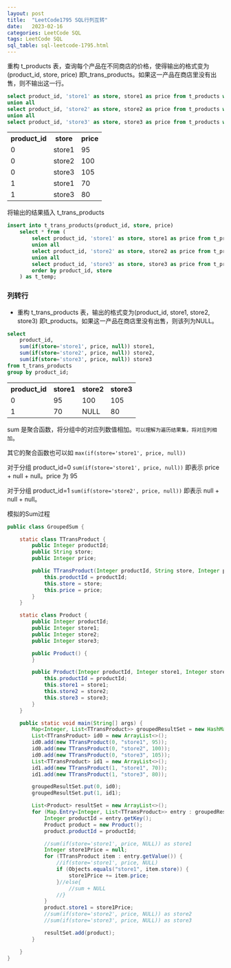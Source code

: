 ```yaml
---
layout: post
title:  "LeetCode1795 SQL行列互转"
date:   2023-02-16
categories: LeetCode SQL
tags: LeetCode SQL 
sql_table: sql-leetcode-1795.html
---
```


重构 t_products 表，查询每个产品在不同商店的价格，使得输出的格式变为(product_id, store, price) 即t_trans_products。如果这一产品在商店里没有出售，则不输出这一行。
<!--more-->

```sql
select product_id, 'store1' as store, store1 as price from t_products where store1 is not null
union all
select product_id, 'store2' as store, store2 as price from t_products where store2 is not null
union all
select product_id, 'store3' as store, store3 as price from t_products where store3 is not null;
```
<table>
  <tr><th>product_id</th><th>store</th><th>price</th></tr>
  <tr><td>0</td><td>store1</td><td>95</td></tr>
  <tr><td>0</td><td>store2</td><td>100</td></tr>
  <tr><td>0</td><td>store3</td><td>105</td></tr>
  <tr><td>1</td><td>store1</td><td>70</td></tr>
  <tr><td>1</td><td>store3</td><td>80</td></tr>
</table>

将输出的结果插入 t_trans_products
```sql
insert into t_trans_products(product_id, store, price)
    select * from (
        select product_id, 'store1' as store, store1 as price from t_products where store1 is not null
        union all
        select product_id, 'store2' as store, store2 as price from t_products where store2 is not null
        union all
        select product_id, 'store3' as store, store3 as price from t_products where store3 is not null
        order by product_id, store
    ) as t_temp;
```
### 列转行
* 重构 t_trans_products 表，输出的格式变为(product_id, store1, store2, store3) 即t_products。如果这一产品在商店里没有出售，则该列为NULL。
  
```sql
select
    product_id,
    sum(if(store='store1', price, null)) store1,
    sum(if(store='store2', price, null)) store2,
    sum(if(store='store3', price, null)) store3
from t_trans_products
group by product_id;
```
<table>
  <tr><th>product_id</th><th>store1</th><th>store2</th><th>store3</th></tr>
  <tr><td>0</td><td>95</td><td>100</td><td>105</td></tr>
  <tr><td>1</td><td>70</td><td>NULL</td><td>80</td></tr>
</table>

sum 是聚合函数，将分组中的对应列数值相加。`可以理解为遍历结果集，将对应列相加`。

其它的聚合函数也可以如 `max(if(store='store1', price, null))`

对于分组 product_id=0 `sum(if(store='store1', price, null))` 即表示 price + null + null。price 为 95

对于分组 product_id=1 `sum(if(store='store2', price, null))` 即表示 null + null + null。


模拟的Sum过程
```java
public class GroupedSum {

    static class TTransProduct {
        public Integer productId;
        public String store;
        public Integer price;

        public TTransProduct(Integer productId, String store, Integer price) {
            this.productId = productId;
            this.store = store;
            this.price = price;
        }
    }

    static class Product {
        public Integer productId;
        public Integer store1;
        public Integer store2;
        public Integer store3;

        public Product() {
        }

        public Product(Integer productId, Integer store1, Integer store2, Integer store3) {
            this.productId = productId;
            this.store1 = store1;
            this.store2 = store2;
            this.store3 = store3;
        }
    }

    public static void main(String[] args) {
        Map<Integer, List<TTransProduct>> groupedResultSet = new HashMap<>();
        List<TTransProduct> id0 = new ArrayList<>();
        id0.add(new TTransProduct(0, "store1", 95));
        id0.add(new TTransProduct(0, "store2", 100));
        id0.add(new TTransProduct(0, "store3", 105));
        List<TTransProduct> id1 = new ArrayList<>();
        id1.add(new TTransProduct(1, "store1", 70));
        id1.add(new TTransProduct(1, "store3", 80));

        groupedResultSet.put(0, id0);
        groupedResultSet.put(1, id1);

        List<Product> resultSet = new ArrayList<>();
        for (Map.Entry<Integer, List<TTransProduct>> entry : groupedResultSet.entrySet()) {
            Integer productId = entry.getKey();
            Product product = new Product();
            product.productId = productId;

            //sum(if(store='store1', price, NULL)) as store1
            Integer store1Price = null;
            for (TTransProduct item : entry.getValue()) {
                //if(store='store1', price, NULL)
                if (Objects.equals("store1", item.store)) {
                    store1Price += item.price;
                }//else{
                    //sum + NULL
                //}
            }
            product.store1 = store1Price;
            //sum(if(store='store2', price, NULL)) as store2
            //sum(if(store='store3', price, NULL)) as store3

            resultSet.add(product);
        }

    }
}
```






